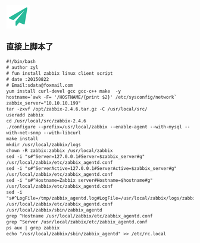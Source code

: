 <!--
author: yanliang.zhao
head: http://blog.itttl.com/logo_miao.png
date: 2015-12-26
title: Zabbix Agent 安装配置
tags: zabbix,Zabbix agent 
category: Zabbix
status: publist
summary: Zabbix Agent 安装配置
-->

![gitblog-logo](./img/logo_64x64.png)


## 直接上脚本了
```
#!/bin/bash
# author zyl
# fun install zabbix linux client script
# date :20150822
# Email:sdata@foxmail.com
yum install curl-devel gcc gcc-c++ make  -y
hostname=`awk -F= '/HOSTNAME/{print $2}' /etc/sysconfig/network`
zabbix_server="10.10.10.199"
tar -zxvf /opt/zabbix-2.4.6.tar.gz -C /usr/local/src/
useradd zabbix
cd /usr/local/src/zabbix-2.4.6
./configure --prefix=/usr/local/zabbix --enable-agent --with-mysql --with-net-snmp --with-libcurl
make install
mkdir /usr/local/zabbix/logs
chown -R zabbix:zabbix /usr/local/zabbix
sed -i "s#^Server=127.0.0.1#Server=$zabbix_server#g" /usr/local/zabbix/etc/zabbix_agentd.conf
sed -i "s#^ServerActive=127.0.0.1#ServerActive=$zabbix_server#g" /usr/local/zabbix/etc/zabbix_agentd.conf
sed -i "s#^Hostname=Zabbix server#Hostname=$hostname#g" /usr/local/zabbix/etc/zabbix_agentd.conf
sed -i "s#^LogFile=/tmp/zabbix_agentd.log#LogFile=/usr/local/zabbix/logs/zabbix_agentd.log#g" /usr/local/zabbix/etc/zabbix_agentd.conf
/usr/local/zabbix/sbin/zabbix_agentd
grep ^Hostname /usr/local/zabbix/etc/zabbix_agentd.conf
grep ^Server /usr/local/zabbix/etc/zabbix_agentd.conf
ps aux | grep zabbix
echo "/usr/local/zabbix/sbin/zabbix_agentd" >> /etc/rc.local
```
